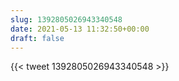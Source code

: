 ```yaml
---
slug: 1392805026943340548
date: 2021-05-13 11:32:50+00:00
draft: false
---
```


{{< tweet 1392805026943340548 >}}
